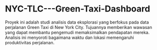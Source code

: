 # NYC-TLC---Green-Taxi-Dashboard
Proyek ini adalah studi analisis data eksplorasi yang berfokus pada data perjalanan Green Taxi di New York City. Tujuannya  memberikan wawasan yang dapat membantu pengemudi memaksimalkan pendapatan mereka. Analisis ini menyoroti bagaimana waktu dan lokasi memengaruhi produktivitas perjalanan.
